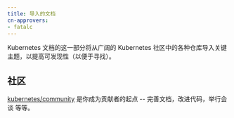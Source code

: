 ```yaml
---
title: 导入的文档
cn-approvers:
- fatalc
---
```





Kubernetes 文档的这一部分将从广阔的 Kubernetes 社区中的各种仓库导入关键主题，以提高可发现性（以便于寻找）。


## 社区


[kubernetes/community](https://github.com/kubernetes/community) 是你成为贡献者的起点 -- 完善文档，改进代码，举行会谈 等等。
